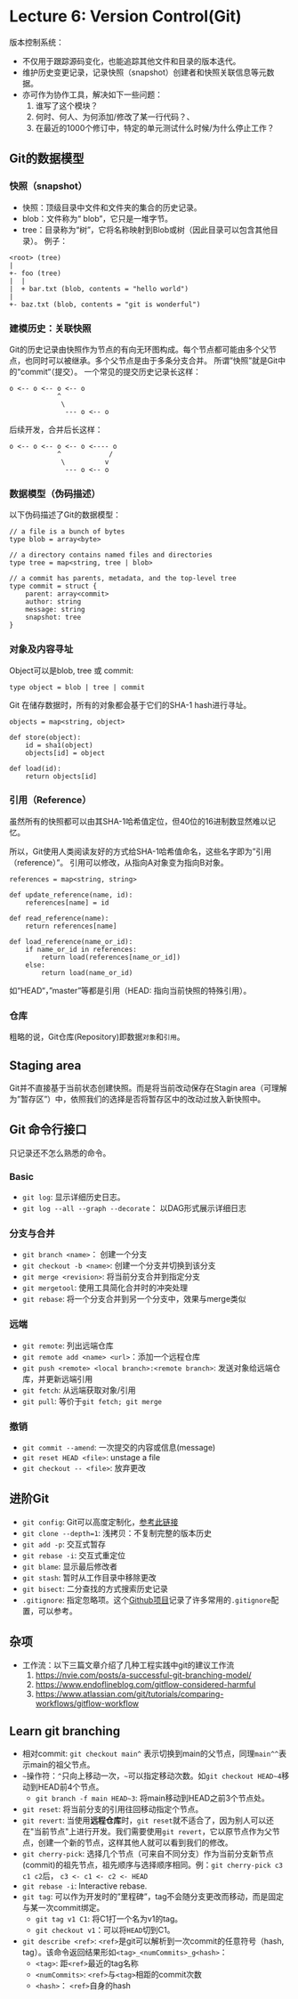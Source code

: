 # Lecture 6: Version Control(Git)

版本控制系统：
 * 不仅用于跟踪源码变化，也能追踪其他文件和目录的版本迭代。
 * 维护历史变更记录，记录快照（snapshot）创建者和快照关联信息等元数据。
 * 亦可作为协作工具，解决如下一些问题：
    1. 谁写了这个模块？
    2. 何时、何人、为何添加/修改了某一行代码？、
    3. 在最近的1000个修订中，特定的单元测试什么时候/为什么停止工作？

## Git的数据模型
### 快照（snapshot）
* 快照：顶级目录中文件和文件夹的集合的历史记录。
* blob：文件称为“ blob”，它只是一堆字节。 
* tree：目录称为“树”，它将名称映射到Blob或树（因此目录可以包含其他目录）。
例子：
```
<root> (tree)
|
+- foo (tree)
|  |
|  + bar.txt (blob, contents = "hello world")
|
+- baz.txt (blob, contents = "git is wonderful")
``` 

### 建模历史：关联快照
Git的历史记录由快照作为节点的有向无环图构成。每个节点都可能由多个父节点，也同时可以被继承。多个父节点是由于多条分支合并。
所谓”快照”就是Git中的“commit“（提交）。
一个常见的提交历史记录长这样：
```
o <-- o <-- o <-- o
            ^
             \
              --- o <-- o
```
后续开发，合并后长这样：
```
o <-- o <-- o <-- o <---- o
            ^            /
             \          v
              --- o <-- o
```

### 数据模型（伪码描述）
以下伪码描述了Git的数据模型：
```
// a file is a bunch of bytes
type blob = array<byte>

// a directory contains named files and directories
type tree = map<string, tree | blob>

// a commit has parents, metadata, and the top-level tree
type commit = struct {
    parent: array<commit>
    author: string
    message: string
    snapshot: tree
}
```

### 对象及内容寻址
Object可以是blob, tree 或 commit:
```
type object = blob | tree | commit
```  

Git 在储存数据时，所有的对象都会基于它们的SHA-1 hash进行寻址。
```
objects = map<string, object>

def store(object):
    id = sha1(object)
    objects[id] = object

def load(id):
    return objects[id]
```

### 引用（Reference）
虽然所有的快照都可以由其SHA-1哈希值定位，但40位的16进制数显然难以记忆。

所以，Git使用人类阅读友好的方式给SHA-1哈希值命名，这些名字即为”引用（reference）”。
引用可以修改，从指向A对象变为指向B对象。
```
references = map<string, string>

def update_reference(name, id):
    references[name] = id

def read_reference(name):
    return references[name]

def load_reference(name_or_id):
    if name_or_id in references:
        return load(references[name_or_id])
    else:
        return load(name_or_id)
```
如“HEAD“，”master”等都是引用（HEAD: 指向当前快照的特殊引用）。

### 仓库
粗略的说，Git仓库(Repository)即数据`对象`和`引用`。

## Staging area
Git并不直接基于当前状态创建快照。而是将当前改动保存在Stagin area（可理解为”暂存区”）中，依照我们的选择是否将暂存区中的改动过放入新快照中。

## Git 命令行接口
只记录还不怎么熟悉的命令。
### Basic
* `git log`: 显示详细历史日志。
* `git log --all --graph --decorate`： 以DAG形式展示详细日志

### 分支与合并
* `git branch <name>`： 创建一个分支
* `git checkout -b <name>`: 创建一个分支并切换到该分支
* `git merge <revision>`: 将当前分支合并到指定分支
* `git mergetool`: 使用工具简化合并时的冲突处理
* `git rebase`: 将一个分支合并到另一个分支中，效果与merge类似

### 远端
* `git remote`: 列出远端仓库
* `git remote add <name> <url>`：添加一个远程仓库
* `git push <remote> <local branch>:<remote branch>`: 发送对象给远端仓库，并更新远端引用
* `git fetch`: 从远端获取对象/引用
* `git pull`: 等价于`git fetch; git merge`

### 撤销
* `git commit --amend`: 一次提交的内容或信息(message)
* `git reset HEAD <file>`: unstage a file
* `git checkout -- <file>`: 放弃更改

## 进阶Git
* `git config`: Git可以高度定制化，[参考此链接](https://git-scm.com/docs/git-config)
* `git clone --depth=1`: 浅拷贝：不复制完整的版本历史
* `git add -p`: 交互式暂存
* `git rebase -i`: 交互式重定位
* `git blame`: 显示最后修改者
* `git stash`: 暂时从工作目录中移除更改
* `git bisect`: 二分查找的方式搜索历史记录
* `.gitignore`: 指定忽略项。这个[Github项目](https://github.com/github/gitignore)记录了许多常用的`.gitignore`配置，可以参考。

## 杂项
* 工作流：以下三篇文章介绍了几种工程实践中git的建议工作流
    1. https://nvie.com/posts/a-successful-git-branching-model/
    2. https://www.endoflineblog.com/gitflow-considered-harmful
    3. https://www.atlassian.com/git/tutorials/comparing-workflows/gitflow-workflow

## Learn git branching
* 相对commit: `git checkout main^` 表示切换到main的父节点，同理`main^^`表示main的祖父节点。
* `~`操作符：`^`只向上移动一次，`~`可以指定移动次数。如`git checkout HEAD~4`移动到HEAD前4个节点。
    * `git branch -f main HEAD~3`: 将main移动到HEAD之前3个节点处。
* `git reset`: 将当前分支的引用往回移动指定个节点。
* `git revert`: 当使用**远程仓库**时，`git reset`就不适合了，因为别人可以还在"当前节点"上进行开发。我们需要使用`git revert`，它以原节点作为父节点，创建一个新的节点，这样其他人就可以看到我们的修改。
* `git cherry-pick`: 选择几个节点（可来自不同分支）作为当前分支新节点(commit)的祖先节点，祖先顺序与选择顺序相同。例：`git cherry-pick c3 c1 c2`后， `c3 <- c1 <- c2 <- HEAD`
* `git rebase -i`: Interactive rebase.
* `git tag`: 可以作为开发时的”里程碑”，tag不会随分支更改而移动，而是固定与某一次commit绑定。
    * `git tag v1 C1`: 将C1打一个名为v1的tag。
    * `git checkout v1`：可以将`HEAD`切到C1。
* `git describe <ref>`: `<ref>`是git可以解析到一次commit的任意符号（hash, tag）。该命令返回结果形如`<tag>_<numCommits>_g<hash>`：
    * `<tag>`: 距`<ref>`最近的tag名称
    * `<numCommits>`: `<ref>`与`<tag>`相距的commit次数
    * `<hash>`： `<ref>`自身的hash